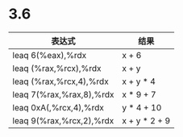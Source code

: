 # 3.6

| 表达式 | 结果 |
|----------|--------|
| leaq 6(%eax),%rdx | x + 6 |
| leaq (%rax,%rcx),%rdx | x + y |
| leaq (%rax,%rcx,4),%rdx | x + y * 4 |
| leaq 7(%rax,%rax,8),%rdx | x * 9 + 7 |
| leaq 0xA(,%rcx,4),%rdx | y * 4 + 10 |
| leaq 9(%rax,%rcx,2),%rdx | x + y * 2 + 9 |
